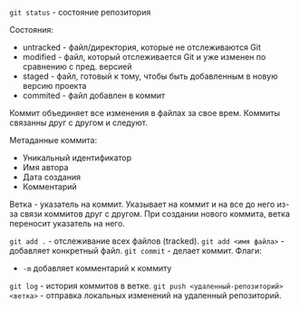 `git status` - состояние репозитория

Состояния:
* untracked - файл/директория, которые не отслеживаются Git
* modified - файл, который отслеживается Git и уже изменен по сравнению с пред. версией
* staged - файл, готовый к тому, чтобы быть добавленным в новую версию проекта
* commited - файл добавлен в коммит

Коммит объединяет все изменения в файлах за свое врем. Коммиты связанны друг с другом и следуют.

Метаданные коммита:
* Уникальный идентификатор
* Имя автора
* Дата создания
* Комментарий

Ветка - указатель на коммит. Указывает на коммит и на все до него из-за связи коммитов друг с другом. При создании нового коммита, ветка переносит указатель на него.

`git add .` - отслеживание всех файлов (tracked). `git add <имя файла>` - добавляет конкретный файл.
`git commit` - делает коммит.
Флаги: 
* `-m` добавляет комментарий к коммиту

`git log` - история коммитов в ветке.
`git push <удаленный-репозиторий> <ветка>` - отправка локальных изменений на удаленный репозиторий.

